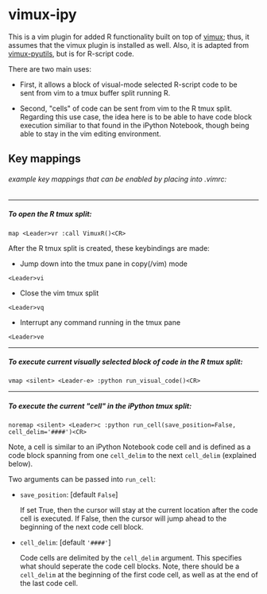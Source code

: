 vimux-ipy
=============

This is a vim plugin for added R functionality built on top 
of [vimux](https://github.com/benmills/vimux/); thus, it assumes 
that the vimux plugin is installed as well.  Also, it is adapted 
from [vimux-pyutils](https://github.com/julienr/vimux-pyutils), 
but is for R-script code.

There are two main uses:

+ First, it allows a block of visual-mode selected R-script code to be   
sent from vim to a tmux buffer split running R.  

+ Second, "cells" of code can be sent from vim to the R tmux split.  
Regarding this use case, the idea here is to be able to have code block 
execution similiar to that found in the iPython Notebook, though being 
able to stay in the vim editing environment.


Key mappings
-----------
###### example key mappings that can be enabled by placing into .vimrc:

-----------
##### To open the R tmux split: 

`map <Leader>vr :call VimuxR()<CR>`

After the R tmux split is created, these keybindings are made:

* Jump down into the tmux pane in copy(/vim) mode

`<Leader>vi`

* Close the vim tmux split

`<Leader>vq`

* Interrupt any command running in the tmux pane

`<Leader>ve`

-----------
##### To execute current visually selected block of code in the R tmux split: 

`vmap <silent> <Leader-e> :python run_visual_code()<CR>` 

-----------
##### To execute the current "cell" in the iPython tmux split: 

`noremap <silent> <Leader>c :python run_cell(save_position=False, cell_delim='####')<CR>` 

Note, a cell is similar to an iPython Notebook code cell and is defined as a code block 
spanning from one `cell_delim` to the next `cell_delim` (explained below).

Two arguments can be passed into `run_cell`:

* `save_position`: [default `False`]

    If set True, then the cursor will stay at the current location after the code cell 
    is executed.  If False, then the cursor will jump ahead to the beginning of
    the next code cell block.

* `cell_delim`: [default `'####'`]

    Code cells are delimited by the `cell_delim` argument. This specifies what 
    should seperate the code cell blocks.  Note, there should be a `cell_delim` 
    at the beginning of the first code cell, as well as at the end of the last code cell.
